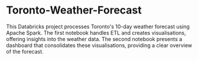 # Toronto-Weather-Forecast
This Databricks project processes Toronto's 10-day weather forecast using Apache Spark. The first notebook handles ETL and creates visualisations, offering insights into the weather data. The second notebook presents a dashboard that consolidates these visualisations, providing a clear overview of the forecast.
